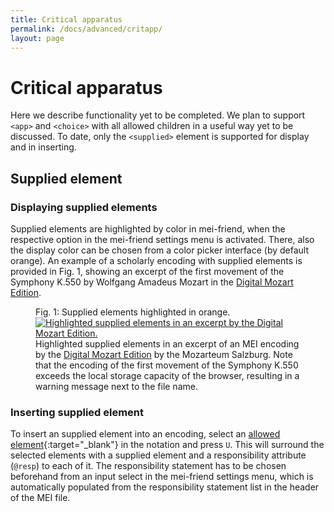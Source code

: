 ```yaml
---
title: Critical apparatus
permalink: /docs/advanced/critapp/
layout: page
---
```

# Critical apparatus    

Here we describe functionality yet to be completed. We plan to support  `<app>` and `<choice>` with all allowed children in a useful way yet to be discussed.
To date, only the `<supplied>` element is supported for display and in inserting.

## Supplied element

### Displaying supplied elements

Supplied elements are highlighted by color in mei-friend, when the respective option in the mei-friend settings menu is activated. There, also the display color can be chosen from a color picker interface (by default orange). An example of a scholarly encoding with supplied elements is provided in Fig. 1, showing an excerpt of the first movement of the Symphony K.550 by Wolfgang Amadeus Mozart in the <a href="https://dme.mozarteum.at/movi/en" target="_blank">Digital Mozart Edition</a>. 

<figure class="figure">
    <div class="figure-title">Fig.&nbsp;1: Supplied elements highlighted in orange.</div>
    <a href="https://mei-friend.mdw.ac.at/?fork=true&file=https://raw.githubusercontent.com/Signature-Sound-Vienna/mei-skeleton/main/mary.mei" target="_blank">
       <img class="figure-img" src="{{ site.baseurl }}/assets/img/markup/Critical-supplied-DIME.png" 
        alt="Highlighted supplied elements in an excerpt by the Digital Mozart Edition." />
    </a>
    <figcaption class="figure-caption">Highlighted supplied elements in an excerpt of an MEI encoding by the <a href="https://dme.mozarteum.at/movi/en" target="_blank">Digital Mozart Edition</a> by the Mozarteum Salzburg. Note that the encoding of the first movement of the Symphony K.550 exceeds the local storage capacity of the browser, resulting in a warning message next to the file name.</figcaption>
</figure>

### Inserting supplied element

To insert an supplied element into an encoding, select an [allowed element](https://music-encoding.org/guidelines/v4/elements/supplied){:target="_blank"} in the notation and press `U`. This will surround the selected elements with a supplied element and a responsibility attribute (`@resp`) to each of it.
The responsibility statement has to be chosen beforehand from an input select in the mei-friend settings menu, which is automatically populated from the responsibility statement list in the header of the MEI file. 
